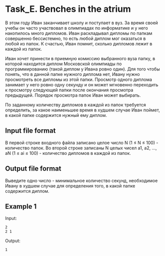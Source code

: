 # Task_E. Benches in the atrium

В этом году Иван заканчивает школу и поступает в вуз. За время своей учебы он часто участвовал в олимпиадах по информатике и у него накопилось много дипломов. Иван раскладывал дипломы по папкам совершенно бессистемно, то есть любой диплом мог оказаться в любой из папок. К счастью, Иван помнит, сколько дипломов лежит в каждой из папок.

Иван хочет принести в приемную комиссию выбранного вуза папку, в которой находится диплом Московской олимпиады по программированию (такой диплом у Ивана ровно один). Для того чтобы понять, что в данной папке нужного диплома нет, Ивану нужно просмотреть все дипломы из этой папки. Просмотр одного диплома занимает у него ровно одну секунду и он может мгновенно переходить к просмотру следующей папки после окончания просмотра предыдущей. Порядок просмотра папок Иван может выбирать.

По заданному количеству дипломов в каждой из папок требуется определить, за какое наименьшее время в худшем случае Иван поймет, в какой папке содержится нужный ему диплом.

## Input file format

В первой строке входного файла записано целое число N (1 ≤ N ≤ 100) - количество папок. Во второй строке записаны N целых чисел a1, a2, ..., aN (1 ≤ ai ≤ 100) - количество дипломов в каждой из папок.

## Output file format

Выведите одно число - минимальное количество секунд, необходимое Ивану в худшем случае для определения того, в какой папке содержится диплом.

## Example 1

Input:

    2
    2 1

Output:

    1
